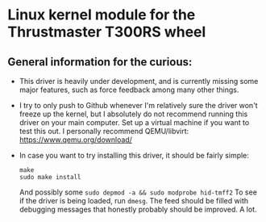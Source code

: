 # Linux kernel module for the Thrustmaster T300RS wheel

## General information for the curious:
* This driver is heavily under development, and is currently missing some major features, such as force feedback among many other things.

* I try to only push to Github whenever I'm relatively sure the driver won't freeze up the kernel, but I absolutely do not recommend running this driver on your main computer. Set up a virtual machine if you want to test this out. I personally recommend QEMU/libvirt: https://www.qemu.org/download/

* In case you want to try installing this driver, it should be fairly simple:
  ```
  make
  sudo make install 
  ```
  And possibly some ```sudo depmod -a && sudo modprobe hid-tmff2```
  To see if the driver is being loaded, run ```dmesg```. The feed should be filled with debugging messages that honestly probably should be improved. A lot.
